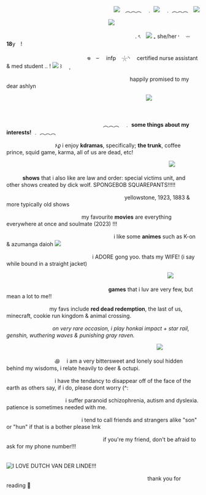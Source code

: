 　　　　　　　　　　　　　　　　　　　　![](https://pix.crd.co/assets/images/gallery08/d3cb6f56.gif?v=95dd3781)　︵︵︵　﹒ ![](https://files.catbox.moe/f8tat9.webp)　﹒ ︵︵︵　![](https://64.media.tumblr.com/427ede472caa8342bdf62ae2735463dd/3400bab8094b2855-bb/s75x75_c1/ad6669b00215a6cfc1664a6eadbd3341dda585bf.pnj)

　　　　　　　　　　　　　　　　　　　![](https://files.catbox.moe/9mw3ub.png)

　　　　　　　　　　　　　　　　　　　　　　　　.  ৎ ![](https://64.media.tumblr.com/53a1229cf2eb847ec5e4da93ed658163/1aeed923ac761f38-a4/s75x75_c1/6bad34c5371d843bf713c3bcab1de104e3de0ed5.gifv)  ₊  she/her ˒  𖥦  **18**y !　

　　　　　　　　　　　　　　　𖦹　⏖   infp 𓇼◝　 certified nurse assistant & med student .. !  ![](https://files.catbox.moe/nlbjey.webp) ꒱ 　  ุ

　　　　　　　　　　　　　　　　　　　　　　　happily promised to my dear ashlyn

　　　　　　　　　　　　　　　　　　　　　　　　　　![](https://github.com/user-attachments/assets/b07b3a1b-4cc9-4e27-83f2-bf3d624cdf47)

　

　　　　　　　　　　　　　　　　　　︵︵︵　﹒  __some things about my interests!__ ﹒ ︵︵︵

　　　　　　　　　۶𝜚 i enjoy **kdramas**, specifically; __the trunk__, coffee prince, squid game, karma, all of us are dead, etc!

　　　　　　　　　　　　　　　　　　　　　　　　　　　　　　 ![](https://s3.ezgif.com/tmp/ezgif-3cb3142da68117.webp)

　　　**shows** that i also like are law and order: special victims unit, and other shows created by dick wolf. SPONGEBOB SQUAREPANTS!!!!! 

　　　　　　　　　　　　　　　　　　　　　　yellowstone, 1923, 1883 & more typically old shows

　　　　　　　　　　　　　　my favourite **movies** are everything everywhere at once and soulmate (2023) !!! 

　　　　　　　　　　　　　　　　　　　　i like some **animes** such as K-on & azumanga daioh ![](https://files.catbox.moe/hg9fo0.png)

　　　　　　　　　　　　　　　　i ADORE gong yoo. thats my WIFE! (i say while bound in a straight jacket)


　　　　　　　　　　　　　　　　　　　　　　　　　　　　　　![](https://github.com/user-attachments/assets/19aca10e-71c5-4b46-83d1-b0d37550114d)

　　　　　　　　　　　　　　　　　　　**games** that i luv are very few, but mean a lot to me!! 

　　　　　　　　my favs include **red dead redemption**, the last of us, minecraft, cookie run kingdom & animal crossing.

　　　　　 　　 　*on very rare occasion, i play honkai impact + star rail, genshin, wuthering waves & punishing gray raven.*

　　　　　　　　　　　　　　　　　　　　　　　　　　　　![](https://github.com/user-attachments/assets/3ae28884-c18c-499b-a00c-f84fa8c1208c)

　　　　　　　　　꩜ 　i am a very bittersweet and lonely soul hidden behind my wisdoms, i relate heavily to deer & octupi.
            
　　　　　　　　　i have the tendancy to disappear off of the face of the earth as others say, if i do, please dont worry (^:

　　　　　　　　　　　i suffer paranoid schizophrenia, autism and dyslexia. patience is sometimes needed with me. 

　　　　　　　　　　　　　　i tend to call friends and strangers alike "son" or "hun" if that is a bother please lmk

　　　　　　　　　　　　　　　　　　if you're my friend, don't be afraid to ask for my phone number!!!

　　　　　　　　　　　　　　　　　　　　　　　　　　　　![I LOVE DUTCH VAN DER LINDE!!!](https://github.com/user-attachments/assets/e3f2ddb4-2f63-4cad-b103-9b16cfd32a09)

　　　　　　　　　　　　　　　　　　　　　　　　　　 thank you for reading 🦌

